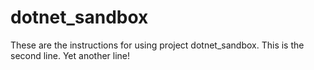 # dotnet_sandbox

These are the instructions for using project dotnet_sandbox.
This is the second line.
Yet another line!
